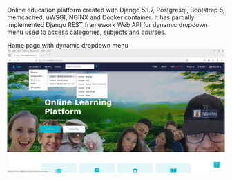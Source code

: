 Online education platform created with Django 5.1.7, Postgresql, Bootstrap 5, memcached, uWSGI, NGINX and Docker container.
It has partially implemented Django REST framework Web API for dynamic dropdown menu used to access categories, subjects and courses.

Home page with dynamic dropdown menu
![Home page with dynamic dropdown menu](images/EDU_dropdown_menu.png)
